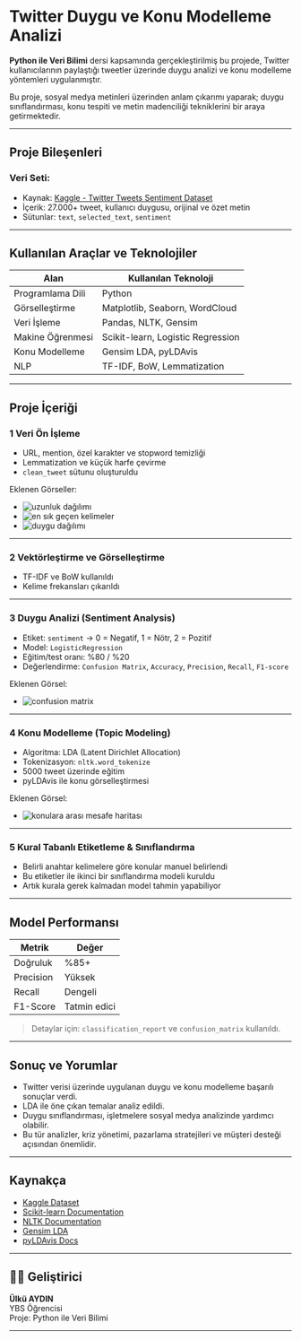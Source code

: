 #  Twitter Duygu ve Konu Modelleme Analizi 

 **Python ile Veri Bilimi** dersi kapsamında gerçekleştirilmiş bu projede, Twitter kullanıcılarının paylaştığı tweetler üzerinde duygu analizi ve konu modelleme yöntemleri uygulanmıştır.

Bu proje, sosyal medya metinleri üzerinden anlam çıkarımı yaparak; duygu sınıflandırması, konu tespiti ve metin madenciliği tekniklerini bir araya getirmektedir.

---

##  Proje Bileşenleri

###  Veri Seti: 
- Kaynak: [Kaggle - Twitter Tweets Sentiment Dataset](https://www.kaggle.com/datasets/yasserh/twitter-tweets-sentiment-dataset)
- İçerik: 27.000+ tweet, kullanıcı duygusu, orijinal ve özet metin
- Sütunlar: `text`, `selected_text`, `sentiment`

---

##  Kullanılan Araçlar ve Teknolojiler

| Alan                | Kullanılan Teknoloji   |
|---------------------|------------------------|
| Programlama Dili    | Python                 |
| Görselleştirme      | Matplotlib, Seaborn, WordCloud |
| Veri İşleme         | Pandas, NLTK, Gensim   |
| Makine Öğrenmesi    | Scikit-learn, Logistic Regression |
| Konu Modelleme      | Gensim LDA, pyLDAvis   |
| NLP                 | TF-IDF, BoW, Lemmatization |

---

##  Proje İçeriği

### 1️ Veri Ön İşleme

- URL, mention, özel karakter ve stopword temizliği
- Lemmatization ve küçük harfe çevirme
- `clean_tweet` sütunu oluşturuldu

 Eklenen Görseller:
- ![uzunluk dağılımı](https://github.com/user-attachments/assets/6cb1e383-b18b-4640-962c-fd48226b2978)
- ![en sık geçen kelimeler](https://github.com/user-attachments/assets/7ae3fe93-ac40-47d0-96cb-33eccc08292b)
- ![duygu dağılımı](https://github.com/user-attachments/assets/1471b42d-7514-45fa-879a-33336881afca)

---

### 2️ Vektörleştirme ve Görselleştirme

- TF-IDF ve BoW kullanıldı
- Kelime frekansları çıkarıldı


---

### 3️ Duygu Analizi (Sentiment Analysis)

- Etiket: `sentiment` → 0 = Negatif, 1 = Nötr, 2 = Pozitif
- Model: `LogisticRegression`
- Eğitim/test oranı: %80 / %20
- Değerlendirme: `Confusion Matrix`, `Accuracy`, `Precision`, `Recall`, `F1-score`

 Eklenen Görsel:
- ![confusion matrix](https://github.com/user-attachments/assets/b4da9da5-d0ea-4766-8209-28335b3a2ff1)


---

### 4️ Konu Modelleme (Topic Modeling)

- Algoritma: LDA (Latent Dirichlet Allocation)
- Tokenizasyon: `nltk.word_tokenize`
- 5000 tweet üzerinde eğitim
- pyLDAvis ile konu görselleştirmesi

 Eklenen Görsel:
- ![konulara arası mesafe haritası](https://github.com/user-attachments/assets/7103c597-7a3f-4452-ae8e-6c849c57c42e)


---

### 5️ Kural Tabanlı Etiketleme & Sınıflandırma

- Belirli anahtar kelimelere göre konular manuel belirlendi
- Bu etiketler ile ikinci bir sınıflandırma modeli kuruldu
- Artık kurala gerek kalmadan model tahmin yapabiliyor

---

##  Model Performansı

| Metrik         | Değer       |
|----------------|-------------|
| Doğruluk       | %85+        |
| Precision      | Yüksek      |
| Recall         | Dengeli     |
| F1-Score       | Tatmin edici |

> Detaylar için: `classification_report` ve `confusion_matrix` kullanıldı.

---

##  Sonuç ve Yorumlar

- Twitter verisi üzerinde uygulanan duygu ve konu modelleme başarılı sonuçlar verdi.
- LDA ile öne çıkan temalar analiz edildi.
- Duygu sınıflandırması, işletmelere sosyal medya analizinde yardımcı olabilir.
- Bu tür analizler, kriz yönetimi, pazarlama stratejileri ve müşteri desteği açısından önemlidir.

---

##  Kaynakça

- [Kaggle Dataset](https://www.kaggle.com/datasets/yasserh/twitter-tweets-sentiment-dataset)
- [Scikit-learn Documentation](https://scikit-learn.org/stable/)
- [NLTK Documentation](https://www.nltk.org/)
- [Gensim LDA](https://radimrehurek.com/gensim/)
- [pyLDAvis Docs](https://pyldavis.readthedocs.io/)

---

## 👨‍💻 Geliştirici

**Ülkü AYDIN**  
YBS Öğrencisi  
Proje: Python ile Veri Bilimi  

---

